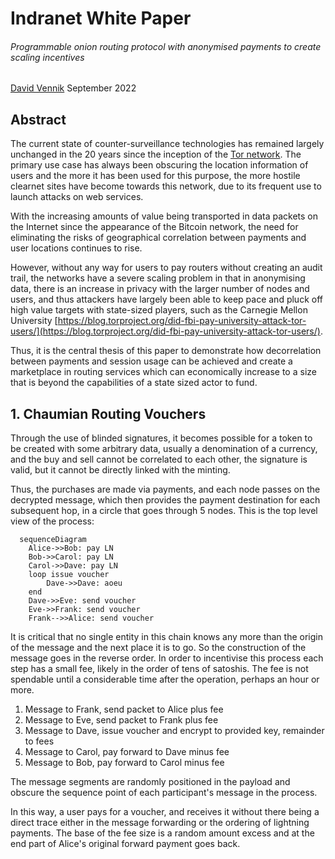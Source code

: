 # Indranet White Paper

###### Programmable onion routing protocol with anonymised payments to create scaling incentives

[David Vennik](mailto:david@cybriq.systems) September 2022

## Abstract

The current state of counter-surveillance technologies has remained largely unchanged in the 20 years since the inception of the [Tor network](https://torproject.org). The primary use case has always been obscuring the location information of users and the more it has been used for this purpose, the more hostile clearnet sites have become towards this network, due to its frequent use to launch attacks on web services.

With the increasing amounts of value being transported in data packets on the Internet since the appearance of the Bitcoin network, the need for eliminating the risks of geographical correlation between payments and user locations continues to rise.

However, without any way for users to pay routers without creating an audit trail, the networks have a severe scaling problem in that in anonymising data, there is an increase in privacy with the larger number of nodes and users, and thus attackers have largely been able to keep pace and pluck off high value targets with state-sized players, such as the Carnegie Mellon University [https://blog.torproject.org/did-fbi-pay-university-attack-tor-users/](https://blog.torproject.org/did-fbi-pay-university-attack-tor-users/). 

Thus, it is the central thesis of this paper to demonstrate how decorrelation between payments and session usage can be achieved and create a marketplace in routing services which can economically increase to a size that is beyond the capabilities of a state sized actor to fund.

## 1. Chaumian Routing Vouchers

Through the use of blinded signatures, it becomes possible for a token to be created with some arbitrary data, usually a denomination of a currency, and the buy and sell cannot be correlated to each other, the signature is valid, but it cannot be directly linked with the minting.

Thus, the purchases are made via payments, and each node passes on the decrypted message, which then provides the payment destination for each subsequent hop, in a circle that goes through 5 nodes. This is the top level view of the process:

```mermaid
  sequenceDiagram
    Alice->>Bob: pay LN
    Bob->>Carol: pay LN
    Carol->>Dave: pay LN
    loop issue voucher
    	Dave->>Dave: aoeu
    end
    Dave->>Eve: send voucher
    Eve->>Frank: send voucher
    Frank-->>Alice: send voucher
```

It is critical that no single entity in this chain knows any more than the origin of the message and the next place it is to go. So the construction of the message goes in the reverse order. In order to incentivise this process each step has a small fee, likely in the order of tens of satoshis. The fee is not spendable until a considerable time after the operation, perhaps an hour or more.

1. Message to Frank, send packet to Alice plus fee
2. Message to Eve, send packet to Frank plus fee
3. Message to Dave, issue voucher and encrypt to provided key, remainder to fees
4. Message to Carol, pay forward to Dave minus fee
5. Message to Bob, pay forward to Carol minus fee

The message segments are randomly positioned in the payload and obscure the sequence point of each participant's message in the process.

In this way, a user pays for a voucher, and receives it without there being a direct trace either in the message forwarding or the ordering of lightning payments. The base of the fee size is a random amount excess and at the end part of Alice's original forward payment goes back.